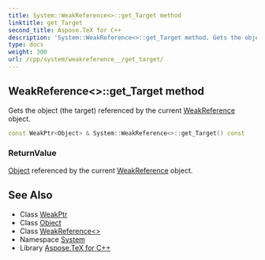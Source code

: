 ```yaml
---
title: System::WeakReference<>::get_Target method
linktitle: get_Target
second_title: Aspose.TeX for C++
description: 'System::WeakReference<>::get_Target method. Gets the object (the target) referenced by the current WeakReference object in C++.'
type: docs
weight: 300
url: /cpp/system/weakreference__/get_target/
---
```

## WeakReference<>::get_Target method


Gets the object (the target) referenced by the current [WeakReference](../../weakreference/) object.

```cpp
const WeakPtr<Object> & System::WeakReference<>::get_Target() const
```


### ReturnValue

[Object](../../object/) referenced by the current [WeakReference](../../weakreference/) object.

## See Also

* Class [WeakPtr](../../weakptr/)
* Class [Object](../../object/)
* Class [WeakReference<>](../)
* Namespace [System](../../)
* Library [Aspose.TeX for C++](../../../)
